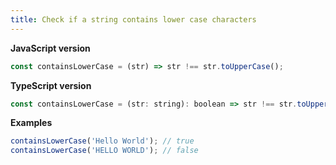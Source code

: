 ```yaml
---
title: Check if a string contains lower case characters
---
```


**JavaScript version**

```js
const containsLowerCase = (str) => str !== str.toUpperCase();
```

**TypeScript version**

```js
const containsLowerCase = (str: string): boolean => str !== str.toUpperCase();
```

**Examples**

```js
containsLowerCase('Hello World'); // true
containsLowerCase('HELLO WORLD'); // false
```
